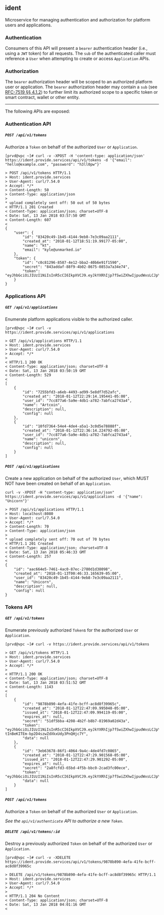 ## ident

Microservice for managing authentication and authorization for platform users and applications.

### Authentication

Consumers of this API will present a `bearer` authentication header (i.e., using a `JWT` token) for all requests. The `sub` of the authenticated caller must reference a `User` when attempting to create or access `Application` APIs.

### Authorization

The `bearer` authorization header will be scoped to an authorized platform user or application. The `bearer` authorization header may contain a `sub` (see [RFC-7519 §§ 4.1.2](https://tools.ietf.org/html/rfc7519#section-4.1.2)) to further limit its authorized scope to a specific token or smart contract, wallet or other entity.

---
The following APIs are exposed:


### Authentication API

##### `POST /api/v1/tokens`

Authorize a `Token` on behalf of the authorized `User` or `Application`.

```
[prvd@vpc ~]# curl -v -XPOST -H 'content-type: application/json' https://ident.provide.services/api/v1/tokens -d '{"email": "hello@example.com", "password": "h3ll0pw"}'

> POST /api/v1/tokens HTTP/1.1
> Host: ident.provide.services
> User-Agent: curl/7.54.0
> Accept: */*
> Content-Length: 50
> Content-Type: application/json
>
* upload completely sent off: 50 out of 50 bytes
< HTTP/1.1 201 Created
< Content-Type: application/json; charset=UTF-8
< Date: Sat, 13 Jan 2018 03:57:50 GMT
< Content-Length: 607
<
{
    "user": {
        "id": "83420c49-1b45-4144-9eb8-7e3c09aa2111",
        "created_at": "2018-01-12T18:51:19.99177-05:00",
        "name": "kt",
        "email": "kyle@unmarked.io"
    },
    "token": {
        "id": "c0c81296-8587-4e12-bba2-40b6e91f1590",
        "secret": "843addaf-88f9-4b02-8675-0853a7a34e74",
        "token": "eyJhbGciOiJIUzI1NiIsInR5cCI6IkpXVCJ9.eyJkYXRhIjp7fSwiZXhwIjpudWxsLCJpYXQiOjE1MTU4MTU4NzAsImp0aSI6IjAwMDAwMDAwLTAwMDAtMDAwMC0wMDAwLTAwMDAwMDAwMDAwMCIsInN1YiI6InVzZXI6ODM0MjBjNDktMWI0NS00MTQ0LTllYjgtN2UzYzA5YWEyMTExIn0.ZNkGppXioiuKe8SAKtakRLnAwm80cQZuaOHj0OMlgJY"
    }
}
```

### Applications API

##### `GET /api/v1/applications`

Enumerate platform applications visible to the authorized caller.

```
[prvd@vpc ~]# curl -v https://ident.provide.services/api/v1/applications

> GET /api/v1/applications HTTP/1.1
> Host: ident.provide.services
> User-Agent: curl/7.54.0
> Accept: */*
>
< HTTP/1.1 200 OK
< Content-Type: application/json; charset=UTF-8
< Date: Sat, 13 Jan 2018 03:50:19 GMT
< Content-Length: 529
<
[
    {
        "id": "7255bfd3-a6eb-4493-ad99-5e8df7d52afc",
        "created_at": "2018-01-12T22:29:14.195441-05:00",
        "user_id": "7cc877a6-5a9e-4db1-a782-7abfca2743a4",
        "name": "Artcoin",
        "description": null,
        "config": null
    },
    {
        "id": "10fd7364-54e4-4de4-a5a1-3c0d5e78888f",
        "created_at": "2018-01-12T22:36:14.224792-05:00",
        "user_id": "7cc877a6-5a9e-4db1-a782-7abfca2743a4",
        "name": "unicorn",
        "description": null,
        "config": null
    }
]
```


##### `POST /api/v1/applications`

Create a new application on behalf of the authorized `User`, which MUST NOT have been created on behalf of an `Application`.

```
curl -v -XPOST -H "content-type: application/json" https://ident.provide.services/api/v1/applications -d '{"name": "Unicorn"}'

> POST /api/v1/applications HTTP/1.1
> Host: localhost:8080
> User-Agent: curl/7.54.0
> Accept: */*
> Content-Length: 70
> Content-Type: application/json
>
* upload completely sent off: 70 out of 70 bytes
< HTTP/1.1 201 Created
< Content-Type: application/json; charset=UTF-8
< Date: Sat, 13 Jan 2018 05:46:33 GMT
< Content-Length: 257
<
{
    "id": "aac664e5-7461-4ac0-87ec-2780d1d38098",
    "created_at": "2018-01-13T00:46:33.165639-05:00",
    "user_id": "83420c49-1b45-4144-9eb8-7e3c09aa2111",
    "name": "Unicorn",
    "description": null,
    "config": null
}

```

### Tokens API

##### `GET /api/v1/tokens`

Enumerate previously authorized `Token`s for the authorized `User` or `Application`.

```
[prvd@vpc ~]# curl -v https://ident.provide.services/api/v1/tokens

> GET /api/v1/tokens HTTP/1.1
> Host: ident.provide.services
> User-Agent: curl/7.54.0
> Accept: */*
>
< HTTP/1.1 200 OK
< Content-Type: application/json; charset=UTF-8
< Date: Sat, 13 Jan 2018 03:51:52 GMT
< Content-Length: 1143
<
[
    {
        "id": "9878b890-4efa-41fe-bcff-ac8d8f39965c",
        "created_at": "2018-01-12T22:47:09.995048-05:00",
        "issued_at": "2018-01-12T22:47:09.994119-05:00",
        "expires_at": null,
        "secret": "51df5bba-4208-4b2f-b8b7-81969a02d43a",
        "token": "eyJhbGciOiJIUzI1NiIsInR5cCI6IkpXVCJ9.eyJkYXRhIjp7fSwiZXhwIjpudWxsLCJpYXQiOjE1MTU4MTUyMjksImp0aSI6IjAwMDAwMDAwLTAwMDAtMDAwMC0wMDAwLTAwMDAwMDAwMDAwMCIsInN1YiI6InVzZXI6Y2VkNWMwNjAtNmNjMy00NmNkLTg5YjEtNWVmYzZiZDNhNjY1In0.uHfHhb-tInBeKITEm-bp2D4szwZdXkxUdy3PnQHjc7Y",
        "data": null
    },
    {
        "id": "3eb63678-86f1-4064-9a4c-4de4fd7c0865",
        "created_at": "2018-01-12T22:47:29.901568-05:00",
        "issued_at": "2018-01-12T22:47:29.901292-05:00",
        "expires_at": null,
        "secret": "2a8fcfd3-65bd-4f5b-bbc0-2cad3fc00ece",
        "token": "eyJhbGciOiJIUzI1NiIsInR5cCI6IkpXVCJ9.eyJkYXRhIjp7fSwiZXhwIjpudWxsLCJpYXQiOjE1MTU4MTUyNDksImp0aSI6IjAwMDAwMDAwLTAwMDAtMDAwMC0wMDAwLTAwMDAwMDAwMDAwMCIsInN1YiI6InVzZXI6Y2VkNWMwNjAtNmNjMy00NmNkLTg5YjEtNWVmYzZiZDNhNjY1In0.i_4LQj2pMLfidy2rMDPbeWpXX2qF2hZsFg5t2nV1FtA",
        "data": null
    }
]
```


##### `POST /api/v1/tokens`

Authorize a `Token` on behalf of the authorized `User` or `Application`.

*See the `api/v1/authenticate` API to authorize a new `Token`.*


##### `DELETE /api/v1/tokens/:id`

Destroy a previously authorized `Token` on behalf of the authorized `User` or `Application`.

```
[prvd@vpc ~]# curl -v -XDELETE https://ident.provide.services/api/v1/tokens/9878b890-4efa-41fe-bcff-ac8d8f39965c

> DELETE /api/v1/tokens/9878b890-4efa-41fe-bcff-ac8d8f39965c HTTP/1.1
> Host: ident.provide.services
> User-Agent: curl/7.54.0
> Accept: */*
>
< HTTP/1.1 204 No Content
< Content-Type: application/json; charset=UTF-8
< Date: Sat, 13 Jan 2018 04:01:16 GMT
<
```
